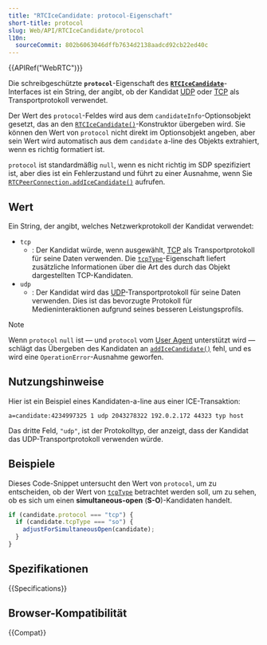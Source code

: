 ```yaml
---
title: "RTCIceCandidate: protocol-Eigenschaft"
short-title: protocol
slug: Web/API/RTCIceCandidate/protocol
l10n:
  sourceCommit: 802b6063046dffb7634d2138aadcd92cb22ed40c
---
```


{{APIRef("WebRTC")}}

Die schreibgeschützte **`protocol`**-Eigenschaft des **[`RTCIceCandidate`](/de/docs/Web/API/RTCIceCandidate)**-Interfaces ist ein String, der angibt, ob der Kandidat [UDP](/de/docs/Glossary/UDP) oder [TCP](/de/docs/Glossary/TCP) als Transportprotokoll verwendet.

Der Wert des `protocol`-Feldes wird aus dem `candidateInfo`-Optionsobjekt gesetzt, das an den [`RTCIceCandidate()`](/de/docs/Web/API/RTCIceCandidate/RTCIceCandidate)-Konstruktor übergeben wird. Sie können den Wert von `protocol` nicht direkt im Optionsobjekt angeben, aber sein Wert wird automatisch aus dem `candidate` a-line des Objekts extrahiert, wenn es richtig formatiert ist.

`protocol` ist standardmäßig `null`, wenn es nicht richtig im SDP spezifiziert ist, aber dies ist ein Fehlerzustand und führt zu einer Ausnahme, wenn Sie [`RTCPeerConnection.addIceCandidate()`](/de/docs/Web/API/RTCPeerConnection/addIceCandidate) aufrufen.

## Wert

Ein String, der angibt, welches Netzwerkprotokoll der Kandidat verwendet:

- `tcp`
  - : Der Kandidat würde, wenn ausgewählt, [TCP](/de/docs/Glossary/TCP) als Transportprotokoll für seine Daten verwenden. Die [`tcpType`](/de/docs/Web/API/RTCIceCandidate/tcpType)-Eigenschaft liefert zusätzliche Informationen über die Art des durch das Objekt dargestellten TCP-Kandidaten.
- `udp`
  - : Der Kandidat wird das [UDP](/de/docs/Glossary/UDP)-Transportprotokoll für seine Daten verwenden. Dies ist das bevorzugte Protokoll für Medieninteraktionen aufgrund seines besseren Leistungsprofils.

> [!NOTE]
> Wenn `protocol` `null` ist — und `protocol` vom [User Agent](/de/docs/Glossary/user_agent) unterstützt wird — schlägt das Übergeben des Kandidaten an [`addIceCandidate()`](/de/docs/Web/API/RTCPeerConnection/addIceCandidate) fehl, und es wird eine `OperationError`-Ausnahme geworfen.

## Nutzungshinweise

Hier ist ein Beispiel eines Kandidaten-a-line aus einer ICE-Transaktion:

```plain
a=candidate:4234997325 1 udp 2043278322 192.0.2.172 44323 typ host
```

Das dritte Feld, `"udp"`, ist der Protokolltyp, der anzeigt, dass der Kandidat das UDP-Transportprotokoll verwenden würde.

## Beispiele

Dieses Code-Snippet untersucht den Wert von `protocol`, um zu entscheiden, ob der Wert von [`tcpType`](/de/docs/Web/API/RTCIceCandidate/tcpType) betrachtet werden soll, um zu sehen, ob es sich um einen **simultaneous-open** (**S-O**)-Kandidaten handelt.

```js
if (candidate.protocol === "tcp") {
  if (candidate.tcpType === "so") {
    adjustForSimultaneousOpen(candidate);
  }
}
```

## Spezifikationen

{{Specifications}}

## Browser-Kompatibilität

{{Compat}}
